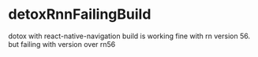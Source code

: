 # detoxRnnFailingBuild
dotox with react-native-navigation build is working fine with rn version 56. but failing with version over rn56
